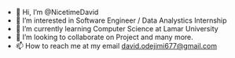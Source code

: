 - 👋 Hi, I’m @NicetimeDavid
- 👀 I’m interested in Software Engineer / Data Analystics Internship
- 🌱 I’m currently learning Computer Science at Lamar University
- 💞️ I’m looking to collaborate on Project and many more.
- 📫 How to reach me at my email david.odejimi677@gmail.com

<!---
NicetimeDavid/NicetimeDavid is a ✨ special ✨ repository because its `README.md` (this file) appears on your GitHub profile.
You can click the Preview link to take a look at your changes.
--->
